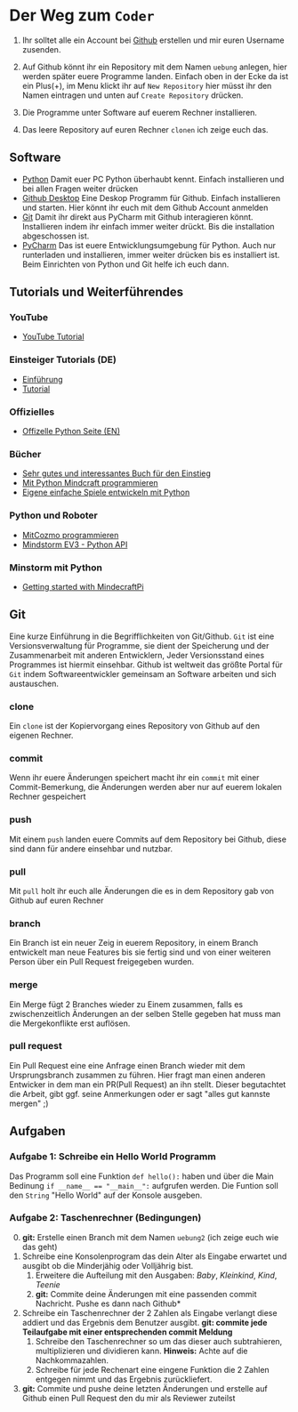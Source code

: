 # Der Weg zum `Coder`
1. Ihr solltet alle ein Account bei [Github](https://www.github.com) erstellen und mir euren Username zusenden.

2. Auf Github könnt ihr ein Repository mit dem Namen `uebung` anlegen, hier werden später euere Programme landen.
Einfach oben in der Ecke da ist ein Plus(+), im Menu klickt ihr auf `New Repository` hier müsst ihr den Namen eintragen und unten auf `Create Repository` drücken.
3. Die Programme unter Software auf euerem Rechner installieren.
4. Das leere Repository auf euren Rechner `clonen` ich zeige euch das.
## Software
* [Python](https://www.python.org/downloads) Damit euer PC Python überhaubt kennt. Einfach installieren und bei allen Fragen weiter drücken 
* [Github Desktop](https://desktop.github.com) Eine Deskop Programm für Github. Einfach installieren und starten. Hier könnt ihr euch mit dem Github Account anmelden
* [Git](https://git-scm.com/downloads) Damit ihr direkt aus PyCharm mit Github interagieren könnt. Installieren indem ihr einfach immer weiter drückt. Bis die installation abgeschossen ist.
* [PyCharm](https://www.jetbrains.com/pycharm-edu/download/index.html) Das ist euere Entwicklungsumgebung für Python. Auch nur runterladen und installieren, immer weiter drücken bis es installiert ist. Beim Einrichten von Python und Git helfe ich euch dann.

## Tutorials und Weiterführendes
### YouTube
* [YouTube Tutorial](https://www.youtube.com/playlist?list=PLNmsVeXQZj7q0ao69AIogD94oBgp3E9Zs)

### Einsteiger Tutorials (DE)
* [Einführung](https://tutorial.djangogirls.org/de/python_introduction/)
* [Tutorial](https://py-tutorial-de.readthedocs.io/de/python-3.3/)

### Offizielles 
* [Offizelle Python Seite (EN)](https://docs.python.org/3/)

### Bücher
* [Sehr gutes und interessantes Buch für den Einstieg](https://www.amazon.de/dp/3836265141/ref=cm_sw_em_r_mt_dp_U_OtBqEbCGVCZHA)
* [Mit Python Mindcraft programmieren](https://www.amazon.de/dp/3864905184/ref=cm_sw_em_r_mt_dp_U_nEBqEb50FG1V3)
* [Eigene einfache Spiele entwickeln mit Python](https://www.amazon.de/dp/3864904927/ref=cm_sw_em_r_mt_dp_U_tEBqEbWXC3D26)

### Python und Roboter
* [MitCozmo programmieren](https://github.com/anki/cozmo-python-sdk)
* [Mindstorm EV3 - Python API](https://education.lego.com/de-de/support/mindstorms-ev3/python-for-ev3)

### Minstorm mit Python
* [Getting started with MindecraftPi](https://projects.raspberrypi.org/en/projects/getting-started-with-minecraft-pi)

## Git
Eine kurze Einführung in die Begrifflichkeiten von Git/Github. `Git` ist eine Versionsverwaltung für Programme, sie dient der Speicherung und der Zusammenarbeit mit anderen Entwicklern, Jeder Versionsstand eines Programmes ist hiermit einsehbar. Github ist weltweit das größte Portal für `Git` indem Softwareentwickler gemeinsam an Software arbeiten und sich austauschen. 
### clone
Ein `clone` ist der Kopiervorgang eines Repository von Github auf den eigenen Rechner.  
### commit
Wenn ihr euere Änderungen speichert macht ihr ein `commit` mit einer Commit-Bemerkung, die Änderungen werden aber nur auf euerem lokalen Rechner gespeichert
### push
Mit einem `push` landen euere Commits auf dem Repository bei Github, diese sind dann für andere einsehbar und nutzbar.
### pull
Mit `pull` holt ihr euch alle Änderungen die es in dem Repository gab von Github auf euren Rechner 
### branch
Ein Branch ist ein neuer Zeig in euerem Repository, in einem Branch entwickelt man neue Features bis sie fertig sind und von einer weiteren Person über ein Pull Request freigegeben wurden.
### merge
Ein Merge fügt 2 Branches wieder zu Einem zusammen, falls es zwischenzeitlich Änderungen an der selben Stelle gegeben hat muss man die Mergekonflikte erst auflösen.
### pull request
Ein Pull Request eine eine Anfrage einen Branch wieder mit dem Ursprungsbranch zusammen zu führen. Hier fragt man einen anderen Entwicker in dem man ein PR(Pull Request) an ihn stellt. Dieser begutachtet die Arbeit, gibt ggf. seine Anmerkungen oder er sagt "alles gut kannste mergen" ;)
## Aufgaben
### Aufgabe 1: Schreibe ein Hello World Programm
Das Programm soll eine Funktion `def hello():` haben und über die Main Bedinung `if __name__ == "__main__":` aufgrufen werden. Die Funtion soll den `String` "Hello World" auf der Konsole ausgeben.
### Aufgabe 2: Taschenrechner (Bedingungen)
0. **git:** Erstelle einen Branch mit dem Namen `uebung2` (ich zeige euch wie das geht)
1. Schreibe eine Konsolenprogram das dein Alter als Eingabe erwartet und ausgibt ob die Minderjähig oder Volljährig bist.
    1. Erweitere die Aufteilung mit den Ausgaben: *Baby*, *Kleinkind*, *Kind*, *Teenie*
    2. **git:** Commite deine Änderungen mit eine passenden commit Nachricht. Pushe es dann nach Github*
2. Schreibe ein Taschenrechner der 2 Zahlen als Eingabe verlangt diese addiert und das Ergebnis dem Benutzer ausgibt. **git: commite jede Teilaufgabe mit einer entsprechenden commit Meldung**
    1. Schreibe den Taschenrechner so um das dieser auch subtrahieren, multiplizieren und dividieren kann. **Hinweis:** Achte auf die Nachkommazahlen.
    2. Schreibe für jede Rechenart eine eingene Funktion die 2 Zahlen entgegen nimmt und das Ergebnis zurückliefert.
3. **git:** Commite und pushe deine letzten Änderungen und erstelle auf Github einen Pull Request den du mir als Reviewer zuteilst

  

